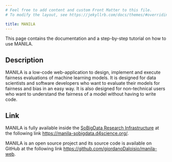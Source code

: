 ```yaml
---
# Feel free to add content and custom Front Matter to this file.
# To modify the layout, see https://jekyllrb.com/docs/themes/#overriding-theme-defaults

title: MANILA
---
```


This page contains the documentation and a step-by-step tutorial on how to use MANILA.

## Description

MANILA is a low-code web-application to design, implement and execute fairness evaluations of machine learning models.
It is designed for data scientists and software developers who want to evaluate their models for fairness and bias in an easy way.
It is also designed for non-technical users who want to understand the fairness of a model without having to write code.

## Link

MANILA is fully available inside the [SoBigData Research Infrastructure](https://sobigdata.d4science.org/) at the following link <https://manila-sobigdata.d4science.org/>.

MANILA is an open source project and its source code is available on GitHub at the following link <https://github.com/giordanoDaloisio/manila-web>.
